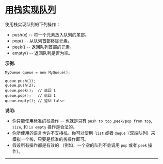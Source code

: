 # [ 用栈实现队列](https://leetcode-cn.com/problems/implement-queue-using-stacks/)

 使用栈实现队列的下列操作： 

* push(x) -- 将一个元素放入队列的尾部。
* pop() -- 从队列首部移除元素。
* peek() -- 返回队列首部的元素。
* empty() -- 返回队列是否为空。 

 **示例:** 

```
MyQueue queue = new MyQueue();

queue.push(1);
queue.push(2);  
queue.peek();  // 返回 1
queue.pop();   // 返回 1
queue.empty(); // 返回 false
```

 **说明:** 

* 你只能使用标准的栈操作 -- 也就是只有 `push to top` ,`peek/pop from top`, `size`, 和 `is empty` 操作是合法的。
* 你所使用的语言也许不支持栈。你可以使用` list` 或者 `deque`（双端队列）来模拟一个栈，只要是标准的栈操作即可。
* 假设所有操作都是有效的 （例如，一个空的队列不会调用 `pop` 或者 `peek` 操作）。

---

